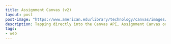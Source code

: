 ```yaml
---
title: Assignment Canvas (v2)
layout: post
post-image: "https://www.american.edu/library/technology/canvas/images/canvas_logo.jpg"
description: Tapping directly into the Canvas API, Assignment Canvas organizes all your announcements and assignments from all your courses into one central location. No more clicking through a dozen courses to find all your homework.
tags:
- web
---
```

